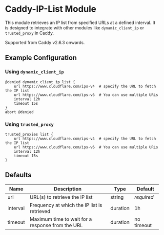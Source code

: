 # Caddy-IP-List Module

This module retrieves an IP list from specified URLs at a defined interval. It is designed to integrate with other modules like `dynamic_client_ip` or `trusted_proxy` in Caddy.

Supported from Caddy v2.6.3 onwards.

## Example Configuration

### Using `dynamic_client_ip`

```caddy
@denied dynamic_client_ip list {
    url https://www.cloudflare.com/ips-v4  # specify the URL to fetch the IP list
    url https://www.cloudflare.com/ips-v6  # You can use multiple URLs
    interval 12h
    timeout 15s
}
abort @denied
```

### Using `trusted_proxy`

```caddy
trusted_proxies list {
    url https://www.cloudflare.com/ips-v4  # specify the URL to fetch the IP list
    url https://www.cloudflare.com/ips-v6  # You can use multiple URLs
    interval 12h
    timeout 15s
}
```

## Defaults

| Name     | Description                                      | Type     | Default    |
| -------- | ------------------------------------------------ | -------- | ---------- |
| url      | URL(s) to retrieve the IP list                   | string   | *required* |
| interval | Frequency at which the IP list is retrieved      | duration | 1h         |
| timeout  | Maximum time to wait for a response from the URL | duration | no timeout |
